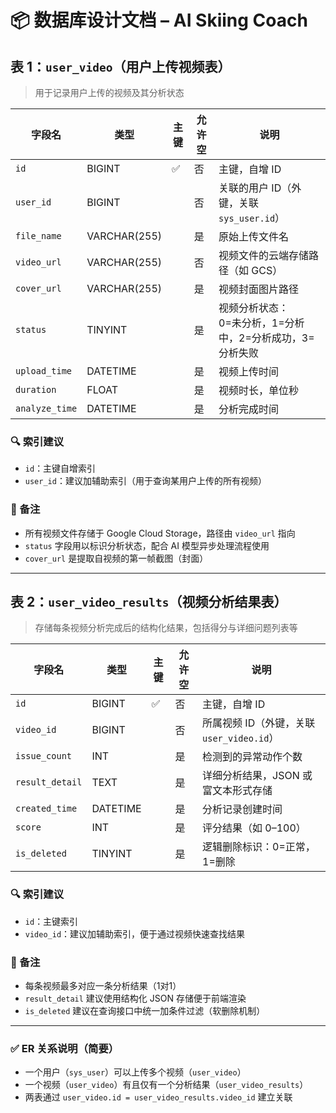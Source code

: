 
# 📦 数据库设计文档 – AI Skiing Coach

## 表 1：`user_video`（用户上传视频表）

> 用于记录用户上传的视频及其分析状态

| 字段名         | 类型           | 主键 | 允许空 | 说明                                   |
|----------------|----------------|------|--------|----------------------------------------|
| `id`           | BIGINT         | ✅    | 否     | 主键，自增 ID                          |
| `user_id`      | BIGINT         |      | 否     | 关联的用户 ID（外键，关联 `sys_user.id`） |
| `file_name`    | VARCHAR(255)   |      | 是     | 原始上传文件名                         |
| `video_url`    | VARCHAR(255)   |      | 否     | 视频文件的云端存储路径（如 GCS）           |
| `cover_url`    | VARCHAR(255)   |      | 是     | 视频封面图片路径                         |
| `status`       | TINYINT        |      | 是     | 视频分析状态：<br>0=未分析，1=分析中，2=分析成功，3=分析失败 |
| `upload_time`  | DATETIME       |      | 是     | 视频上传时间                            |
| `duration`     | FLOAT          |      | 是     | 视频时长，单位秒                         |
| `analyze_time` | DATETIME       |      | 是     | 分析完成时间                            |

### 🔍 索引建议

- `id`：主键自增索引
- `user_id`：建议加辅助索引（用于查询某用户上传的所有视频）

### 📝 备注

- 所有视频文件存储于 Google Cloud Storage，路径由 `video_url` 指向
- `status` 字段用以标识分析状态，配合 AI 模型异步处理流程使用
- `cover_url` 是提取自视频的第一帧截图（封面）

---

## 表 2：`user_video_results`（视频分析结果表）

> 存储每条视频分析完成后的结构化结果，包括得分与详细问题列表等

| 字段名          | 类型         | 主键 | 允许空 | 说明                              |
|-----------------|--------------|------|--------|-----------------------------------|
| `id`            | BIGINT       | ✅    | 否     | 主键，自增 ID                     |
| `video_id`      | BIGINT       |      | 否     | 所属视频 ID（外键，关联 `user_video.id`） |
| `issue_count`   | INT          |      | 是     | 检测到的异常动作个数                 |
| `result_detail` | TEXT         |      | 是     | 详细分析结果，JSON 或富文本形式存储     |
| `created_time`  | DATETIME     |      | 是     | 分析记录创建时间                     |
| `score`         | INT          |      | 是     | 评分结果（如 0–100）               |
| `is_deleted`    | TINYINT      |      | 是     | 逻辑删除标识：0=正常，1=删除            |

### 🔍 索引建议

- `id`：主键索引
- `video_id`：建议加辅助索引，便于通过视频快速查找结果

### 📝 备注

- 每条视频最多对应一条分析结果（1对1）
- `result_detail` 建议使用结构化 JSON 存储便于前端渲染
- `is_deleted` 建议在查询接口中统一加条件过滤（软删除机制）

---

### ✅ ER 关系说明（简要）

- 一个用户（`sys_user`）可以上传多个视频（`user_video`）  
- 一个视频（`user_video`）有且仅有一个分析结果（`user_video_results`）  
- 两表通过 `user_video.id = user_video_results.video_id` 建立关联
